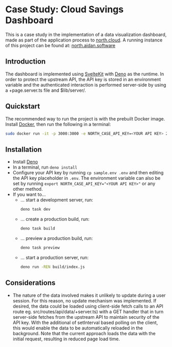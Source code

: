 # Case Study: Cloud Savings Dashboard

This is a case study in the implementation of a data visualization dashboard,
made as part of the application process to [north.cloud](https://north.cloud).
A running instance of this project can be found at: [north.aidan.software](https://north.aidan.software)

## Introduction

The dashboard is implemented using [SvelteKit](https://svelte.dev) with
[Deno](https://deno.com) as the runtime. In order to protect the upstream API,
the API key is stored in an environment variable and the authenticated
interaction is performed server-side by using a +page.server.ts file and $lib/server/.

## Quickstart
The recommended way to run the project is with the prebuilt Docker image.
Install [Docker](https://www.docker.com/get-started/), then run the following in a terminal:
```bash
sudo docker run -it -p 3000:3000 -e NORTH_CASE_API_KEY=<YOUR API KEY> 2sday/north-case
```

## Installation
- Install [Deno](https://docs.deno.com/runtime/getting_started/installation/)
- In a terminal, run `deno install`
- Configure your API key by running `cp sample.env .env`
and then editing the API key placeholder in `.env`. The environment variable
 can also be set by running `export NORTH_CASE_API_KEY="<YOUR API KEY>"`
or any other method.
- If you want to...
  - ... start a development server, run:
    ```bash
    deno task dev
    ```
  - ... create a production build, run:
    ```bash
    deno task build
    ```
  - ... preview a production build, run:
    ```bash
    deno task preview
    ```
  - ... start a production server, run:
    ```bash
    deno run -REN build/index.js
    ```

## Considerations
- The nature of the data involved makes it unlikely to update during a user session. 
  For this reason, no update mechanism was implemented. If desired, the data could be loaded
  using client-side fetch calls to an API route eg. src/routes/api/data/+server.ts) with a GET
  handler that in turn server-side fetches from the upstream API to maintain security of the API key.
  With the additional of setInterval based polling on the client, this would enable the data to be
  automatically reloaded in the background. Note that the current approach loads the data with the
  initial request, resulting in reduced page load time.
